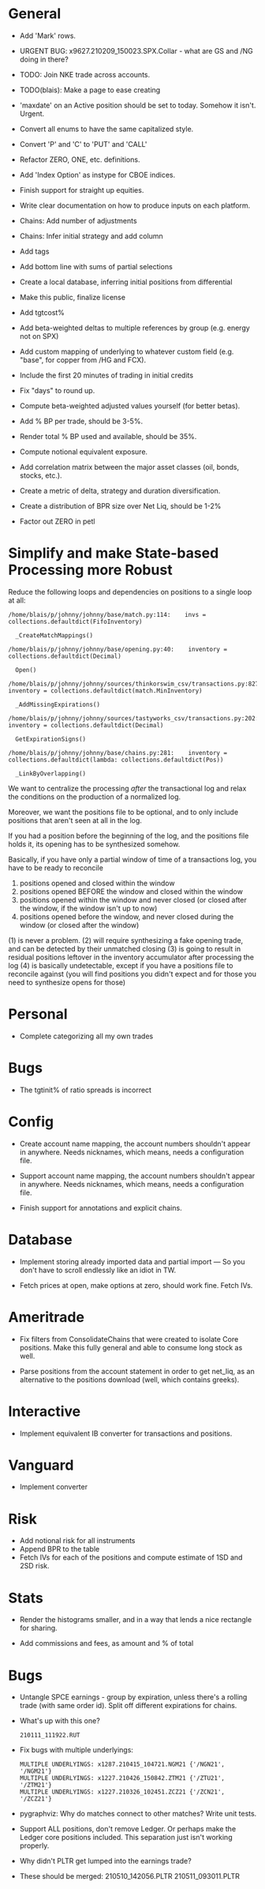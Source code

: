 # General

- Add 'Mark' rows.

- URGENT BUG: x9627.210209_150023.SPX.Collar - what are GS and /NG doing in there?
- TODO: Join NKE trade across accounts.
- TODO(blais): Make a page to ease creating

- 'maxdate' on an Active position should be set to today. Somehow it isn't.
  Urgent.

- Convert all enums to have the same capitalized style.
- Convert 'P' and 'C' to 'PUT' and 'CALL'
- Refactor ZERO, ONE, etc. definitions.

- Add 'Index Option' as instype for CBOE indices.

- Finish support for straight up equities.

- Write clear documentation on how to produce inputs on each platform.

- Chains: Add number of adjustments
- Chains: Infer initial strategy and add column

- Add tags

- Add bottom line with sums of partial selections

- Create a local database, inferring initial positions from differential

- Make this public, finalize license

- Add tgtcost%

- Add beta-weighted deltas to multiple references by group (e.g. energy not on
  SPX)

- Add custom mapping of underlying to whatever custom field (e.g. "base", for
  copper from /HG and FCX).

- Include the first 20 minutes of trading in initial credits

- Fix "days" to round up.


- Compute beta-weighted adjusted values yourself (for better betas).
- Add % BP per trade, should be 3-5%.
- Render total % BP used and available, should be 35%.
- Compute notional equivalent exposure.
- Add correlation matrix between the major asset classes (oil, bonds, stocks, etc.).
- Create a metric of delta, strategy and duration diversification.
- Create a distribution of BPR size over Net Liq, should be 1-2%

- Factor out ZERO in petl


# Simplify and make State-based Processing more Robust

Reduce the following loops and dependencies on positions to a single loop at all:

    /home/blais/p/johnny/johnny/base/match.py:114:    invs = collections.defaultdict(FifoInventory)

      _CreateMatchMappings()

    /home/blais/p/johnny/johnny/base/opening.py:40:    inventory = collections.defaultdict(Decimal)

      Open()

    /home/blais/p/johnny/johnny/sources/thinkorswim_csv/transactions.py:827:    inventory = collections.defaultdict(match.MinInventory)

      _AddMissingExpirations()

    /home/blais/p/johnny/johnny/sources/tastyworks_csv/transactions.py:202:    inventory = collections.defaultdict(Decimal)

      GetExpirationSigns()

    /home/blais/p/johnny/johnny/base/chains.py:281:    inventory = collections.defaultdict(lambda: collections.defaultdict(Pos))

      _LinkByOverlapping()





We want to centralize the processing *after* the transactional log and relax the
conditions on the production of a normalized log.

Moreover, we want the positions file to be optional, and to only include
positions that aren't seen at all in the log.

  If you had a position before the beginning of the log, and the positions file
  holds it, its opening has to be synthesized somehow.

  Basically, if you have only a partial window of time of a transactions log, you have to be ready to reconcile

  1. positions opened and closed within the window
  2. positions opened BEFORE the window and closed within the window
  3. positions opened within the window and never closed (or closed after the window, if the window isn't up to now)
  4. positions opened before the window, and never closed during the window (or closed after the window)

  (1) is never a problem.
  (2) will require synthesizing a fake opening trade, and can be detected by their unmatched closing
  (3) is going to result in residual positions leftover in the inventory accumulator after processing the log
  (4) is basically undetectable, except if you have a positions file to reconcile against (you will find positions you didn't expect and for those you need to synthesize opens for those)


# Personal

- Complete categorizing all my own trades


# Bugs

- The tgtinit% of ratio spreads is incorrect


# Config

- Create account name mapping, the account numbers shouldn't appear in anywhere.
  Needs nicknames, which means, needs a configuration file.

- Support account name mapping, the account numbers shouldn't appear in
  anywhere. Needs nicknames, which means, needs a configuration file.

- Finish support for annotations and explicit chains.


# Database

- Implement storing already imported data and partial import — So you don't have
  to scroll endlessly like an idiot in TW.

- Fetch prices at open, make options at zero, should work fine.
  Fetch IVs.


# Ameritrade

- Fix filters from ConsolidateChains that were created to isolate Core
  positions. Make this fully general and able to consume long stock as well.

- Parse positions from the account statement in order to get net_liq, as an
  alternative to the positions download (well, which contains greeks).


# Interactive

- Implement equivalent IB converter for transactions and positions.


# Vanguard

- Implement converter


# Risk

- Add notional risk for all instruments
- Append BPR to the table
- Fetch IVs for each of the positions and compute estimate of 1SD and 2SD risk.


# Stats

- Render the histograms smaller, and in a way that lends a nice rectangle for sharing.

- Add commissions and fees, as amount and % of total



# Bugs

- Untangle SPCE earnings - group by expiration, unless there's a rolling trade
  (with same order id). Split off different expirations for chains.

- What's up with this one?

      210111_111922.RUT

- Fix bugs with multiple underlyings:

      MULTIPLE UNDERLYINGS: x1287.210415_104721.NGM21 {'/NGN21', '/NGM21'}
      MULTIPLE UNDERLYINGS: x1227.210426_150842.ZTM21 {'/ZTU21', '/ZTM21'}
      MULTIPLE UNDERLYINGS: x1227.210326_102451.ZCZ21 {'/ZCN21', '/ZCZ21'}

- pygraphviz: Why do matches connect to other matches? Write unit tests.

- Support ALL positions, don't remove Ledger. Or perhaps make the Ledger core
  positions included. This separation just isn't working properly.


- Why didn't PLTR get lumped into the earnings trade?
- These should be merged:
  210510_142056.PLTR
  210511_093011.PLTR
